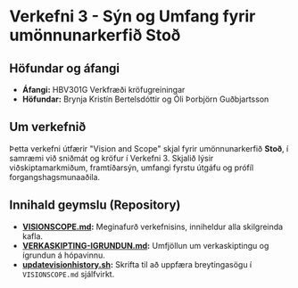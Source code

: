 # Verkefni 3 - Sýn og Umfang fyrir umönnunarkerfið Stoð

## Höfundar og áfangi

* **Áfangi:** HBV301G Verkfræði kröfugreiningar
* **Höfundar:** Brynja Kristín Bertelsdóttir og Óli Þorbjörn Guðbjartsson

## Um verkefnið

Þetta verkefni útfærir "Vision and Scope" skjal fyrir umönnunarkerfið **Stoð**, í samræmi við sniðmát og kröfur í Verkefni 3. Skjalið lýsir viðskiptamarkmiðum, framtíðarsýn, umfangi fyrstu útgáfu og prófíl forgangshagsmunaaðila.

## Innihald geymslu (Repository)

* **[VISIONSCOPE.md](VISIONSCOPE.md):** Meginafurð verkefnisins, inniheldur alla skilgreinda kafla.
* **[VERKASKIPTING-IGRUNDUN.md](VERKASKIPTING-IGRUNDUN.md):** Umfjöllun um verkaskiptingu og ígrundun á hópavinnu.
* **[updatevisionhistory.sh](updatevisionhistory.sh):** Skrifta til að uppfæra breytingasögu í `VISIONSCOPE.md` sjálfvirkt.
